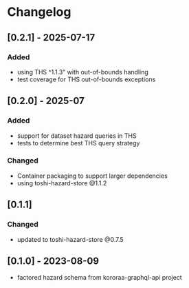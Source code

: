 # Changelog

## [0.2.1] - 2025-07-17

### Added
 - using THS  ^1.1.3" with out-of-bounds handling
 - test coverage for THS out-of-bounds exceptions

## [0.2.0] - 2025-07

### Added
 - support for dataset hazard queries in THS
 - tests to determine best THS query strategy

### Changed
 - Container packaging to support larger dependencies
 - using toshi-hazard-store @1.1.2

## [0.1.1]

### Changed
 - updated to toshi-hazard-store @0.7.5

## [0.1.0] - 2023-08-09

* factored hazard schema from kororaa-graphql-api project
